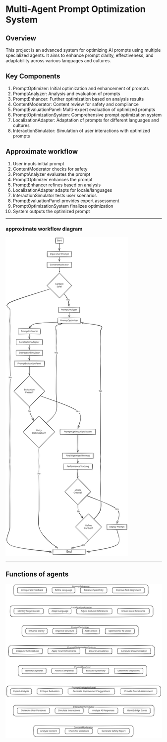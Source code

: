 # Multi-Agent Prompt Optimization System

## Overview
This project is an advanced system for optimizing AI prompts using multiple specialized agents. It aims to enhance prompt clarity, effectiveness, and adaptability across various languages and cultures.

## Key Components

1. PromptOptimizer: Initial optimization and enhancement of prompts
2. PromptAnalyzer: Analysis and evaluation of prompts
3. PromptEnhancer: Further optimization based on analysis results
4. ContentModerator: Content review for safety and compliance
5. PromptEvaluationPanel: Multi-expert evaluation of optimized prompts
6. PromptOptimizationSystem: Comprehensive prompt optimization system
7. LocalizationAdapter: Adaptation of prompts for different languages and cultures
8. InteractionSimulator: Simulation of user interactions with optimized prompts

## Approximate workflow

1. User inputs initial prompt
2. ContentModerator checks for safety
3. PromptAnalyzer evaluates the prompt
4. PromptOptimizer enhances the prompt
5. PromptEnhancer refines based on analysis
6. LocalizationAdapter adapts for locale/languages
7. InteractionSimulator tests user scenarios
8. PromptEvaluationPanel provides expert assessment
9. PromptOptimizationSystem finalizes optimization
10. System outputs the optimized prompt

---
### approximate workflow diagram

![workflow diagram](https://raw.githubusercontent.com/ycvk/MultiAgent-Prompt/refs/heads/master/workflow.svg?sanitize=true)

---

## Functions of agents

![workflow diagram](https://raw.githubusercontent.com/ycvk/MultiAgent-Prompt/refs/heads/master/agents.svg?sanitize=true)
